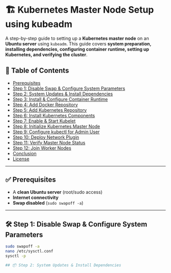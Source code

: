# 🏗 Kubernetes Master Node Setup using kubeadm  

A step-by-step guide to setting up a **Kubernetes master node** on an **Ubuntu server** using `kubeadm`. This guide covers **system preparation, installing dependencies, configuring container runtime, setting up Kubernetes, and verifying the cluster**.  

## 📖 Table of Contents  
- [Prerequisites](#prerequisites)  
- [Step 1: Disable Swap & Configure System Parameters](#step-1-disable-swap--configure-system-parameters)  
- [Step 2: System Updates & Install Dependencies](#step-2-system-updates--install-dependencies)  
- [Step 3: Install & Configure Container Runtime](#step-3-install--configure-container-runtime)  
- [Step 4: Add Docker Repository](#step-4-add-docker-repository)  
- [Step 5: Add Kubernetes Repository](#step-5-add-kubernetes-repository)  
- [Step 6: Install Kubernetes Components](#step-6-install-kubernetes-components)  
- [Step 7: Enable & Start Kubelet](#step-7-enable--start-kubelet)  
- [Step 8: Initialize Kubernetes Master Node](#step-8-initialize-kubernetes-master-node)  
- [Step 9: Configure kubectl for Admin User](#step-9-configure-kubectl-for-admin-user)  
- [Step 10: Deploy Network Plugin](#step-10-deploy-network-plugin)  
- [Step 11: Verify Master Node Status](#step-11-verify-master-node-status)  
- [Step 12: Join Worker Nodes](#step-12-join-worker-nodes)  
- [Conclusion](#conclusion)  
- [License](#license)  

---

## ✅ Prerequisites  
- A **clean Ubuntu server** (root/sudo access)  
- **Internet connectivity**  
- **Swap disabled** (`sudo swapoff -a`)  

---

## 🛠 Step 1: Disable Swap & Configure System Parameters  
```bash
sudo swapoff -a
nano /etc/sysctl.conf
sysctl -p

## 📦 Step 2: System Updates & Install Dependencies


